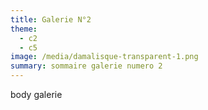 ```yaml
---
title: Galerie N°2
theme:
  - c2
  - c5
image: /media/damalisque-transparent-1.png
summary: sommaire galerie numero 2
---
```

body galerie